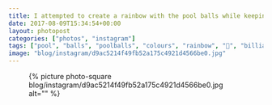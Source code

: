 ```yaml
---
title: I attempted to create a rainbow with the pool balls while keeping the correct layout
date: 2017-08-09T15:34:54+00:00
layout: photopost
categories: ["photos", "instagram"]
tags: ["pool", "balls", "poolballs", "colours", "rainbow", "🌈", "billiards", "eastsidebilliards", "felt", "games"]
image: "blog/instagram/d9ac5214f49fb52a175c4921d4566be0.jpg"
---
```


<figure class="photo photo--square">
  {% picture photo-square blog/instagram/d9ac5214f49fb52a175c4921d4566be0.jpg alt="" %}
</figure>


